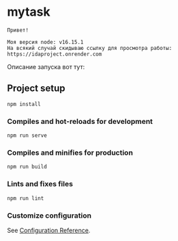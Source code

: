 # mytask

```
Привет!

Моя версия node: v16.15.1
На всякий случай скидываю ссылку для просмотра работы: https://idaproject.onrender.com
```

Описание запуска вот тут:

## Project setup
```
npm install
```

### Compiles and hot-reloads for development
```
npm run serve
```

### Compiles and minifies for production
```
npm run build
```

### Lints and fixes files
```
npm run lint
```

### Customize configuration
See [Configuration Reference](https://cli.vuejs.org/config/).
